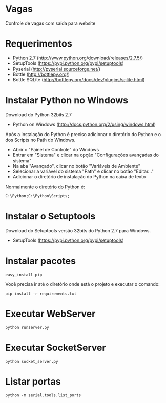 Vagas
=====

Controle de vagas com saída para website


Requerimentos
=============

* Python 2.7 (http://www.python.org/download/releases/2.7.5/)
* SetupTools (https://pypi.python.org/pypi/setuptools)
* Pyserial (http://pyserial.sourceforge.net/)
* Bottle (http://bottlepy.org/)
* Bottle SQLite (http://bottlepy.org/docs/dev/plugins/sqlite.html)


Instalar Python no Windows
==========================

Download do Python 32bits 2.7

* Python on Windows (http://docs.python.org/2/using/windows.html)

Após a instalação do Python é preciso adicionar o diretório do Python e o dos Scripts no Path do Windows.

* Abrir o "Painel de Controle" do Windows
* Entrar em "Sistema" e clicar na opção "Configurações avançadas do sistema"
* Na aba "Avançado", clicar no botão "Variáveis de Ambiente"
* Selecionar a variável do sistema "Path" e clicar no botão "Editar..."
* Adicionar o diretório de instalação do Python na caixa de texto

Normalmente o diretório do Python é:

```
C:\Python;C:\Python\Scripts;
```

Instalar o Setuptools
=====================

Download do Setuptools versão 32bits do Python 2.7 para Windows.

* SetupTools (https://pypi.python.org/pypi/setuptools)


Instalar pacotes
================

```
easy_install pip
```

Você precisa ir até o diretório onde está o projeto e executar o comando:

```
pip install -r requirements.txt
```


Executar WebServer
=============

```
python runserver.py
```

Executar SocketServer
================

```
python socket_server.py
```

Listar portas
=============

```
python -m serial.tools.list_ports
```
